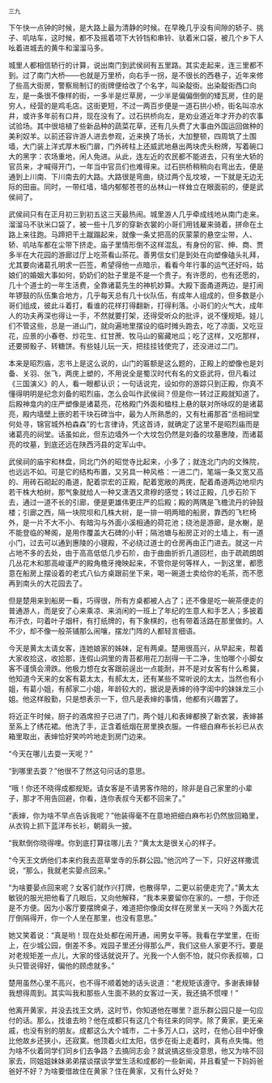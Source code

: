     三九 

   下午快一点钟的时候，是大路上最为清静的时候。在早晚几乎没有间隙的轿子、挑子、叽咕车，这时候，都不及摇着项下大铃铛和串铃、驮着米口袋，被几个乡下人吆着进城去的黄牛和溜溜马多。

   城里人都相信轿行的计算，说出南门到武侯祠有五里路。其实走起来，连三里都不到。过了南门大桥——也就是万里桥，向右手一拐，是不很长的西巷子，近年来修了些高大街房，警察局制订的街牌便给改了个名字，叫染靛街。出染靛街西口向左，是一条很不像样的街，一多半是烂草房，一少半是偏偏倒倒的矮瓦房，住的是穷人，经营的是鸡毛店。这街更短，不过一两百步便是一道石拱小桥，街名叫凉水井，或许多年前有口井，现在没有了。过石拱桥向左，是劝业道近年才开办的农事试验场。其中很培植了些新品种的蔬菜花草，还有几头费了大事由外国运回做种的美利奴羊。以前还容许游人进去参观，近来换了场长，大加整顿，四周筑了土围墙，大门装上洋式厚木板门扉，门外砖柱上还威武地悬出两块虎头粉牌，写着碗口大的黑字：农场重地，闲人免进。从此，连左近的农民都不能进去，只有坐大轿的官员来，才喊得开门，一年当中官员们也难得来。过石拱桥稍稍向右弯出去，便是通到上川南、下川南去的大路。大路很是弯曲，绕过两个乱坟坡，一下就是无边无际的田亩。同时，一带红墙，墙内郁郁苍苍的丛林山一样耸立在眼面前的，便是武侯祠了。

   武侯祠只有在正月初三到初五这三天最热闹。城里游人几乎牵成线地从南门走来。溜溜马不驮米口袋了，被一些十几岁的穿新衣裳的小哥们用钱雇来骑着，拼命在土路上来往跑。马蹄把干土蹴蹋起来，就像一条丈把高的灰蒙蒙的悬空尘带，人、轿、叽咕车都在尘带下挤走。庙子里情形倒不这样混乱，有身份的官、绅、商、贾多半在大花园的游廊过厅上吃茶看山茶花。善男信女们是到处在向塑像磕头礼拜，尤其要向诸葛孔明求一匹签，希望得他一点暗示，看看今年行事的运气还好吗，姑娘们的婚姻大事如何，奶奶们的肚子里是不是一个贵子。有许愿的，也有还愿的，几十个道士的一年生活费，全靠诸葛先生的神机妙算。大殿下面甬道两边，是打闹年锣鼓的队伍集合地方，几乎每天总有几十伙队伍，有成年人组成的，但多数是小哥们组成，彼此斗着打，看谁的花样打得翻新，打得利落。小哥们的火气大，成年人的功夫再深也得让一手，不然就要打架，还得受听众的批评，说不懂规矩。娃儿们不管这些，总是一进山门，就向遍地里摆设的临时摊头跑去，吃了凉面，又吃豆花，应景的小春卷、炒花生、红甘蔗、牧马山的窖藏地瓜；吃了这样，又吃那样，还要掷骰子、转糖饼。有些娃儿玩一天，把挂挂钱使完了，还没进过二门。

   本来是昭烈庙，志书上是这么说的，山门的匾额是这么题的，正殿上的塑像也是刘备、关羽、张飞，两庑上塑的，不用说全是蜀汉时代有名的文臣武将，但凡看过《三国演义》的人，看一眼都认识；一句话说完，设如你的游踪只到正殿，你真不懂得明明是纪念刘备的昭烈庙，怎么会叫作武侯祠？但是你一转过正殿就知道了。后殿神龛内的庄严塑像是诸葛亮，花格殿门外面和楹柱上悬的联对所咏叹的是诸葛亮，殿内墙壁上嵌的若干块石碑当中，最为人所熟悉的，又有杜甫那首“丞相祠堂何处寻，锦官城外柏森森”的七言律诗，凭这首诗，就确定了这里不是昭烈庙而是诸葛亮的祠堂。话虽如此，但东边墙外一个大坟包仍然是刘备的坟墓惠陵，而诸葛亮的坟墓，到底还远在陕西沔县的定军山中。

   武侯祠的庙宇和林盘，同北门外的昭觉寺比起来，小多了；就连北门内的文殊院，也远远不如。可是它的结构布置，又另具一种风格：一进二门，笔端一条又宽又高的、用砖石砌起的甬道，配着崇宏的正殿，配着宽敞的两庑，配着甬道两边地坝内若干株大柏树，那气象就给人一种又潇洒又肃穆的感觉；转过正殿，几步石阶下去，通过一道不长的引廊，便是更雄伟更庄严的后殿；殿的两隅是飞檐流丹的钟鼓楼；引廊之西，隔一块院坝和几株大树，是一排一明两暗的船房，靠西的飞栏椅外，是一片不大不小、有暗沟与外面小溪相通的荷花池；绕池是游廊，是水榭，是不能登临的琴阁，是用作覆盖大石碑的小轩；隔池塘与船房正对的土墙上，有一道小门，过去可以通到惠陵的小寝殿，不必绕过道士的仓房再由正门进去。就这一片占地不多的去处，由于高高低低几步石阶，由于曲曲折折几道回栏，由于疏疏朗朗几丛花木和那高峻谨严的殿角檐牙掩映起来，不管你是何等样人，一到这里，都愿意在船房上摆设着的老式八仙方桌跟前坐下来，喝一碗道士卖给你的毛茶，而不愿再到南头的大花园去了。

   但是楚用来到船房一看，巧得很，所有方桌都被人占了；还不像是吃一碗茶便走的普通游人，而是安了心来乘凉、来消闲的一班上了年纪的生意人和手艺人；多披着布汗衣，叼着叶子烟杆，有打纸牌的，有下象棋的，也有带着活路在那里做的。人不少，却不像一般茶铺那么闹嚷，摆龙门阵的人都轻言细语。

   今天是黄太太请女客，连她娘家的姊妹，足有两桌。楚用很高兴，从早起来，帮着大家收拾这，收拾那，连假山洞里的青苔都用花刀刮得一干二净，生怕哪个小脚女客不谨慎会滑跌。他极力想在女客跟前逞出一点能耐，并不是对女客有什么希冀，他知道今天来的女客有葛太太，有郝太太，还有某些不常听说的太太，当然也有小姐，有葛小姐，有郝家二小姐，年龄较大的，据说是表婶的待字闺中的妹妹龙三小姐。他这样殷勤，只是想表示一下，但凡是表婶的事情，他都有兴趣罢了。

   将近正午时候，厨子的酒席担子已进了门，两个娃儿和表婶都换了新衣裳，表婶甚至系上了绣花裙。他洗了手，正含着纸烟在房里换衣服。一件细白麻布长衫已从衣箱里取出，表婶恰好笑吟吟地走到房门边来。

   “今天在哪儿去耍一天呢？”

   “到哪里去耍？”他很不了然这句问话的意思。

   “哦！你还不晓得成都规矩。请女客是不请男客作陪的，除非是自己家里的小辈子，那才不用告回避，你看，连你表叔今天都不回来了。”

   “表婶，你为啥不早点告诉我呢？”他装得毫不在意地把细白麻布衫仍然放回箱里，从衣钩上抓下蓝洋布长衫，朝肩头一披。

   “我默倒你晓得哩。你到底打算往哪儿去？”黄太太是很关心的样子。

   “今天王文炳他们本来约我去逛草堂寺的乐群公园。”他沉吟了一下，只好这样撒谎说，“那么，我就老实晏点回来。”

   “为啥要晏点回来呢？女客们就作兴打牌，也散得早，二更以前便走完了。”黄太太敏锐的服光把他看了几眼后，又向他解释，“我本来要留你在家的。一想，于你还是不方便。因为小客厅要摆牌桌子，难道把你像闺女样在房里关一天吗？外面大花厅倒隔得开，你一个人坐在那里，也没有意思。”

   她又笑着说：“真是哟！现在处处都在闹开通，闹男女平等。我看在学堂里，在街上，在少城公园，倒差不多。戏园子里还分得那么严，我们这些人家更不行。要是对老规矩差一点儿，大家的怪话就说开了。光我一个人倒不怕，就只你表叔嘛，口头只管说得好，偏他的顾虑就多。”

   楚用虽然心里不高兴，也不得不顺着她的话头说道：“老规矩该遵守。多谢表婶替我想得周到。其实叫我和那些人生面不熟的女客过一天，我还搞不惯哩！”

   他离开黄家，并没去找王文炳，这时节，你知道他在哪里？逛乐群公园只是一句应付的话。那么，找谁去哟？他在成都只有这几个有往来的同学。除了黄家，更无亲戚，也没有别的朋友。成都这么大个城市，二十多万人口，这时，在他心目中好像比他故乡还狭小，还寂寞。他顶着火红太阳，信步在街上走着时，真有点失悔。他为啥不伙着同学们同乡们去争路？去搞同志会？就说搞这些没意思，他又为啥不回家去，同姐姐妹妹弟弟摆谈摆谈学堂生活和成都的一些新闻，并且看望一下妈妈爸爸好不好？为啥要借故住在黄家？住在黄家，又有什么好处？

